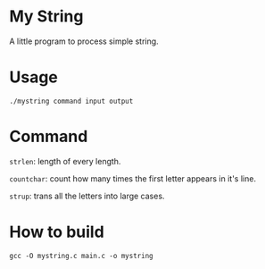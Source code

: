 # My String

A little program to process simple string.

# Usage

`./mystring command input output`

# Command

`strlen`: length of every length.

`countchar`: count how many times the first letter appears in it's line.

`strup`: trans all the letters into large cases.

# How to build

`gcc -O mystring.c main.c -o mystring`
